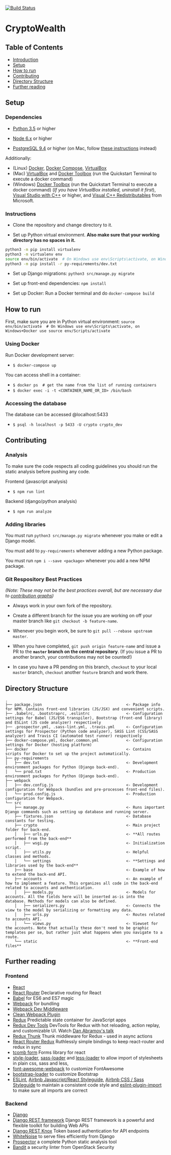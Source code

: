 [![Build Status](https://travis-ci.org/csc301-winter-2017/project-team-10.svg?branch=master)](https://travis-ci.org/csc301-winter-2017/project-team-10)

# CryptoWealth

## Table of Contents

- [Introduction](#introduction)
- [Setup](#setup)
- [How to run](#how-to-run)
- [Contributing](#contributing)
- [Directory Structure](#directory-structure)
- [Further reading](#further-reading)


## Setup

### Dependencies

* [Python 3.5](https://www.python.org/downloads/) or higher

* [Node 6.x](https://nodejs.org/en/download/current/) or higher

* [PostgreSQL 9.4](https://www.postgresql.org/download/) or higher (on Mac, follow [these instructions](https://launchschool.com/blog/how-to-install-postgresql-on-a-mac) instead)

Additionally:

- (Linux) [Docker](https://www.docker.com/products/overview), [Docker Compose](https://docs.docker.com/compose/install/), [VirtualBox](https://www.virtualbox.org/)
- (Mac) [VirtualBox](https://www.virtualbox.org/) and [Docker Toolbox](https://www.docker.com/products/docker-toolbox) (run the Quickstart Terminal to execute a docker command)
- (Windows) [Docker Toolbox](https://www.docker.com/products/docker-toolbox) (run the Quickstart Terminal to execute a docker command) (_If you have VirtualBox installed, uninstall it first_), [Visual Studio with C++](https://www.visualstudio.com/downloads/) or higher, and [Visual C++ Redistributables](https://www.microsoft.com/en-ca/download/details.aspx?id=48145) from Microsoft.

### Instructions

* Clone the repository and change directory to it.

* Set up Python virtual environment. **Also make sure that your working directory has no spaces in it.**

```bash
python3 -m pip install virtualenv
python3 -m virtualenv env
source env/bin/activate  # On Windows use env\Scripts\activate, on Windows+Docker use source env/Scripts/activate
python3 -m pip install -r py-requirements/dev.txt
```

* Set up Django migrations: `python3 src/manage.py migrate`

* Set up front-end dependencies: `npm install`

* Set up Docker: Run a Docker terminal and do `docker-compose build`


## How to run

First, make sure you are in Python virtual environment: `source env/bin/activate  # On Windows use env\Scripts\activate, on Windows+Docker use source env/Scripts/activate`

### Using Docker

Run Docker development server:

* `$ docker-compose up`

You can access shell in a container:

* `$ docker ps  # get the name from the list of running containers`
* `$ docker exec -i -t <CONTAINER_NAME_OR_ID> /bin/bash`

### Accessing the database

The database can be accessed @localhost:5433

* `$ psql -h localhost -p 5433 -U crypto crypto_dev`

## Contributing

### Analysis

To make sure the code respects all coding guidelines you should run the static analysis before pushing any code.

Frontend (javascript analysis)

* `$ npm run lint`

Backend (django/python analysis)

* `$ npm run analyze`

### Adding libraries

You must run `python3 src/manage.py migrate` whenever you make or edit a Django model.

You must add to `py-requirements` whenever adding a new Python package.

You must run `npm i --save <package>` whenever you add a new NPM package.

### Git Respository Best Practices

_(Note: These may not be the best practices overall, but are necessary due to [contribution graphs](https://help.github.com/articles/why-are-my-contributions-not-showing-up-on-my-profile/))_

* Always work in your own fork of the repository.

* Create a different branch for the issue you are working on off your master branch like `git checkout -b feature-name`.

* Whenever you begin work, be sure to `git pull --rebase upstream master`.

* When you have completed, `git push origin feature-name` and issue a PR to the **`master` branch on the central repository**. (If you issue a PR to another branch, your contributions may not be counted!)

* In case you have a PR pending on this branch, `checkout` to your local `master` branch, `checkout` another `feature` branch and work there.

## Directory Structure

```
.
├── package.json                                     <- Package info for NPM. Contains front-end libraries (JS/JSX) and convenient scripts.
├── .babelrc, .bootstraprc, .eslintrc                <- Configuration settings for Babel (JS/ES6 transpiler), Bootstrap (front-end library) and ESLint (JS code analyzer) respectively
├── .prospector.yml, .sass-lint.yml, .travis.yml     <- Configuration settings for Prospector (Python code analyzer), SASS Lint (CSS/SASS analyzer) and Travis CI (automated test runner) respectively
├── docker-compose.yml, docker.common.yml            <- Configuration settings for Docker (hosting platform)
├── docker                                           <- Contains scripts for Docker to set up the project automatically.
├── py-requirements
│   ├── dev.txt                                      <- Development environment packages for Python (Django back-end).
│   └── prod.txt                                     <- Production environment packages for Python (Django back-end).
├── webpack
│   ├── dev.config.js                                <- Development configuration for Webpack (bundles and pre-processes front-end files).
│   └── prod.config.js                               <- Production configuration for Webpack.
└── src
    ├── manage.py                                    <- Runs important Django commands such as setting up database and running server.
    ├── fixtures.json                                <- Database constants for testing.
    ├── crypto                                       <- Main project folder for back-end.
    │   ├── urls.py                                  <- **All routes performed from the back-end**
    │   ├── wsgi.py                                  <- Initialization script.
    │   ├── utils.py                                 <- Helpful classes and methods.
    │   └── settings                                 <- **Settings and libraries used by the back-end**
    ├── base                                         <- Example of how to extend the back-end API.
    ├── accounts                                     <- An example of how to implement a feature. This organizes all code in the back-end related to accounts and authentication.
    │   ├── models.py                                <- Models for accounts. All the fields here will be inserted as-is into the database. Methods for models can also be defined.
    │   ├── serializers.py                           <- Connects the view to the model by serializing or formatting any data.
    │   ├── urls.py                                  <- Routes related to accounts API.
    │   └── views.py                                 <- Viewset for the accounts. Note that actually these don't need to be graphic templates per se, but rather just what happens when you navigate to a route.
    └── static                                       <- **Front-end files**
```

## Further reading

### Frontend

* [React](https://github.com/facebook/react)
* [React Router](https://github.com/ReactTraining/react-router) Declarative routing for React
* [Babel](http://babeljs.io) for ES6 and ES7 magic
* [Webpack](http://webpack.github.io) for bundling
* [Webpack Dev Middleware](http://webpack.github.io/docs/webpack-dev-middleware.html)
* [Clean Webpack Plugin](https://github.com/johnagan/clean-webpack-plugin)
* [Redux](https://github.com/reactjs/redux) Predictable state container for JavaScript apps 
* [Redux Dev Tools](https://github.com/gaearon/redux-devtools) DevTools for Redux with hot reloading, action replay, and customizable UI. Watch [Dan Abramov's talk](https://www.youtube.com/watch?v=xsSnOQynTHs)
* [Redux Thunk](https://github.com/gaearon/redux-thunk) Thunk middleware for Redux - used in async actions
* [React Router Redux](https://github.com/reactjs/react-router-redux) Ruthlessly simple bindings to keep react-router and redux in sync
* [tcomb form](https://github.com/gcanti/tcomb-form) Forms library for react
* [style-loader](https://github.com/webpack/style-loader), [sass-loader](https://github.com/jtangelder/sass-loader) and [less-loader](https://github.com/webpack/less-loader) to allow import of stylesheets in plain css, sass and less,
* [font-awesome-webpack](https://github.com/gowravshekar/font-awesome-webpack) to customize FontAwesome
* [bootstrap-loader](https://github.com/shakacode/bootstrap-loader) to customize Bootstrap
* [ESLint](http://eslint.org), [Airbnb Javascript/React Styleguide](https://github.com/airbnb/javascript), [Airbnb CSS / Sass Styleguide](https://github.com/airbnb/css) to maintain a consistent code style and [eslint-plugin-import](https://github.com/benmosher/eslint-plugin-import) to make sure all imports are correct

### Backend

* [Django](https://www.djangoproject.com/)
* [Django REST framework](http://www.django-rest-framework.org/) Django REST framework is a powerful and flexible toolkit for building Web APIs
* [Django REST Knox](https://github.com/James1345/django-rest-knox) Token based authentication for API endpoints
* [WhiteNoise](http://whitenoise.evans.io/en/latest/django.html) to serve files efficiently from Django
* [Prospector](http://prospector.landscape.io/en/master/) a complete Python static analysis tool
* [Bandit](https://github.com/openstack/bandit) a security linter from OpenStack Security
